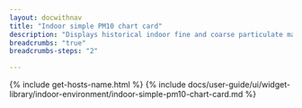```yaml
---
layout: docwithnav
title: "Indoor simple PM10 chart card"
description: "Displays historical indoor fine and coarse particulate matter (PM10) values as a simplified chart. Optionally may display the corresponding latest indoor PM10 value."
breadcrumbs: "true"
breadcrumbs-steps: "2"

---
```

{% include get-hosts-name.html %}
{% include docs/user-guide/ui/widget-library/indoor-environment/indoor-simple-pm10-chart-card.md %}
